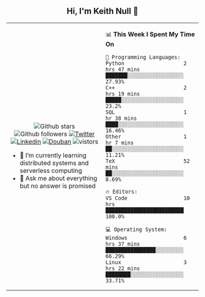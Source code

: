 <h2 align="center"> Hi, I'm Keith Null 👋 </h2>

<table>
    <tr>
        <td valign="center" width="50%">
            <p align="center">
              <img src="https://img.shields.io/github/stars/keithnull?style=social" alt="Github stars" />
              <img src="https://img.shields.io/github/followers/keithnull?style=social" alt="Github followers" />
              <a href="https://twitter.com/_keithnull"><img src="https://img.shields.io/badge/@__keithnull-1DA1F2?style=flat&logo=Twitter&logoColor=white" alt="Twitter"/></a>
              <a href="https://www.linkedin.com/in/wuzhengke/?locale=en_US"><img src="https://img.shields.io/badge/@wuzhengke-0073b1?style=flat&logo=LinkedIn&logoColor=white" alt="Linkedin" /></a>
              <a href="https://www.douban.com/people/keith1"><img src="https://img.shields.io/badge/@keith1-007722?style=flat&logo=Douban&logoColor=white" alt="Douban" /></a>
              <img src="https://visitor-badge.glitch.me/badge?page_id=keithnull" alt="vistors" />
            </p>
            <ul>
                <li>🌱 I’m currently learning distributed systems and serverless computing</li>
                <li>💬 Ask me about everything but no answer is promised</li>
            </ul>
        </td>
       <td valign="top" width="50%">
    
<!--START_SECTION:waka-->
📊 **This Week I Spent My Time On** 

```text
💬 Programming Languages: 
Python                   2 hrs 47 mins       ███████░░░░░░░░░░░░░░░░░░   27.93% 
C++                      2 hrs 19 mins       █████░░░░░░░░░░░░░░░░░░░░   23.2% 
SQL                      1 hr 38 mins        ████░░░░░░░░░░░░░░░░░░░░░   16.46% 
Other                    1 hr 7 mins         ██░░░░░░░░░░░░░░░░░░░░░░░   11.21% 
TeX                      52 mins             ██░░░░░░░░░░░░░░░░░░░░░░░   8.69%

🔥 Editors: 
VS Code                  10 hrs              █████████████████████████   100.0%

💻 Operating System: 
Windows                  6 hrs 37 mins       ████████████████░░░░░░░░░   66.29% 
Linux                    3 hrs 22 mins       ████████░░░░░░░░░░░░░░░░░   33.71%

```


<!--END_SECTION:waka-->
</td></tr>
</table>


